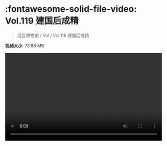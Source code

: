 # :fontawesome-solid-file-video: Vol.119 建国后成精

> 混乱博物馆 / Vol / Vol.119 建国后成精

**视频大小**: 73.88 MB

<video id="V-eeaabf505a2c596e63730460498080a5" width="512" height="288" preload="none" playsinline webkit-playsinline></video>